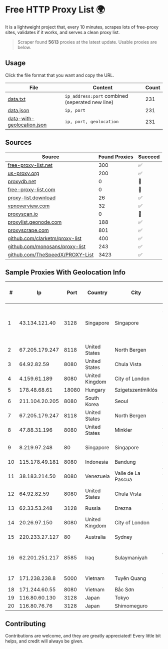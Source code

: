 
# Free HTTP Proxy List 🌍

It is a lightweight project that, every 10 minutes, scrapes lots of free-proxy sites, validates if it works, and serves a clean proxy list.


> Scraper found **5613** proxies at the latest update. Usable proxies are below.

## Usage

Click the file format that you want and copy the URL.


|File|Content|Count|
|----|-------|-----|
|[data.txt](https://raw.githubusercontent.com/themiralay/Proxy-List-World/master/data.txt)|`ip_address:port` combined (seperated new line)|231|
|[data.json](https://raw.githubusercontent.com/themiralay/Proxy-List-World/master/data.json)|`ip, port`|231|
|[data-with-geolocation.json](https://raw.githubusercontent.com/themiralay/Proxy-List-World/master/data-with-geolocation.json)|`ip, port, geolocation`|231|

## Sources

|Source|Found Proxies|Succeed|
|------|-------------|-------|
|[free-proxy-list.net](https://free-proxy-list.net)|300|✅|
|[us-proxy.org](https://www.us-proxy.org)|200|✅|
|[proxydb.net](http://proxydb.net)|0|🚫|
|[free-proxy-list.com](https://free-proxy-list.com/?page=&port=&type%5B%5D=http&type%5B%5D=https&up_time=0&search=Search)|0|🚫|
|[proxy-list.download](https://www.proxy-list.download/HTTP)|26|✅|
|[vpnoverview.com](https://vpnoverview.com/privacy/anonymous-browsing/free-proxy-servers)|32|✅|
|[proxyscan.io](https://www.proxyscan.io)|0|🚫|
|[proxylist.geonode.com](https://proxylist.geonode.com/api/proxy-list?limit=300&page=1&sort_by=lastChecked&sort_type=desc&protocols=http,https)|188|✅|
|[proxyscrape.com](https://api.proxyscrape.com/v2/?request=displayproxies&protocol=http&timeout=10000&country=all&ssl=all&anonymity=all)|801|✅|
|[github.com/clarketm/proxy-list](https://raw.githubusercontent.com/clarketm/proxy-list/master/proxy-list-raw.txt)|400|✅|
|[github.com/monosans/proxy-list](https://raw.githubusercontent.com/monosans/proxy-list/main/proxies/http.txt)|243|✅|
|[github.com/TheSpeedX/PROXY-List](https://raw.githubusercontent.com/TheSpeedX/PROXY-List/master/http.txt)|3423|✅|


## Sample Proxies With Geolocation Info

|#|Ip|Port|Country|City|Internet Service Provider|
|-|--|----|-------|----|-------------------------|
|1|43.134.121.40|3128|Singapore|Singapore|Shenzhen Tencent Computer Systems Company Limited|
|2|67.205.179.247|8118|United States|North Bergen|DigitalOcean, LLC|
|3|64.92.82.59|8080|United States|Chula Vista|Momentum Telecom, Inc.|
|4|4.159.61.189|8080|United Kingdom|City of London|Microsoft Corporation|
|5|178.48.68.61|18080|Hungary|Szigetszentmiklós|UPC|
|6|211.104.20.205|8080|South Korea|Seoul|Korea Telecom|
|7|67.205.179.247|8118|United States|North Bergen|DigitalOcean, LLC|
|8|47.88.31.196|8080|United States|Minkler|Alibaba.com LLC|
|9|8.219.97.248|80|Singapore|Singapore|Alibaba (US) Technology Co., Ltd.|
|10|115.178.49.181|8080|Indonesia|Bandung|NOC SIMAYA|
|11|38.183.214.50|8080|Venezuela|Valle de La Pascua|WISP TECNOGER, C.A.|
|12|64.92.82.59|8080|United States|Chula Vista|Momentum Telecom, Inc.|
|13|62.33.53.248|3128|Russia|Drezna|TRANS-TELECOM|
|14|20.26.97.150|8080|United Kingdom|City of London|Microsoft Corporation|
|15|220.233.27.127|80|Australia|Sydney|Exetel Pty Ltd|
|16|62.201.251.217|8585|Iraq|Sulaymaniyah|IQ Networks for Data and Internet Services Ltd|
|17|171.238.238.8|5000|Vietnam|Tuyên Quang|Viettel Corporation|
|18|171.244.60.55|8080|Vietnam|Bắc Sơn|VIETEL|
|19|116.80.60.130|3128|Japan|Tokyo|InfoSphere|
|20|116.80.76.76|3128|Japan|Shimomeguro|InfoSphere|



## Contributing

Contributions are welcome, and they are greatly appreciated! Every
little bit helps, and credit will always be given.

